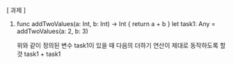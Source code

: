 [ 과제 ]

1. func addTwoValues(a: Int, b: Int) -> Int {  return a + b } let task1: Any = addTwoValues(a: 2, b: 3)

   위와 같이 정의된 변수 task1이 있을 때 다음의 더하기 연산이 제대로 동작하도록 할 것 task1 + task1


